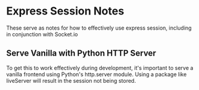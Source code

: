 # Express Session Notes

These serve as notes for how to effectively use express session, including in conjunction with Socket.io

## Serve Vanilla with Python HTTP Server

To get this to work effectively during development, it's important to serve a vanilla frontend using Python's http.server module. Using a package like liveServer will result in the session not being stored.
